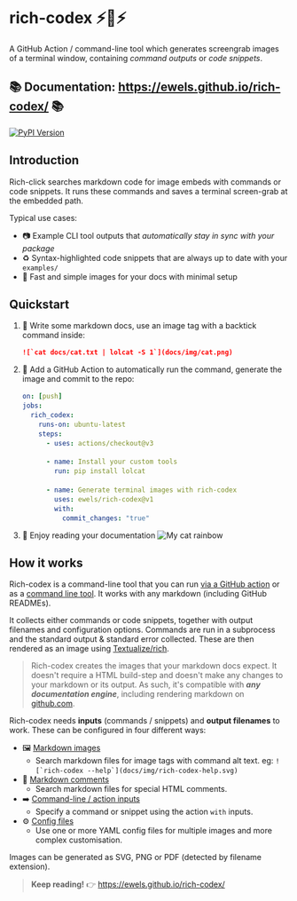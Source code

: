 # rich-codex ⚡️📖⚡️

A GitHub Action / command-line tool which generates screengrab images of a terminal window, containing _command outputs_ or _code snippets_.

## 📚 Documentation: https://ewels.github.io/rich-codex/ 📚

[![PyPI Version](https://img.shields.io/pypi/v/rich-codex.svg?style=flat-square)](https://pypi.python.org/pypi/rich-codex/)

## Introduction

Rich-click searches markdown code for image embeds with commands or code snippets. It runs these commands and saves a terminal screen-grab at the embedded path.

Typical use cases:

- 📷 Example CLI tool outputs that _automatically stay in sync with your package_
- ♻️ Syntax-highlighted code snippets that are always up to date with your `examples/`
- 🤩 Fast and simple images for your docs with minimal setup

## Quickstart

1. 📖 Write some markdown docs, use an image tag with a backtick command inside:
   <!-- RICH-CODEX {terminal_width: 120, notrim: true} -->
   ```markdown
   ![`cat docs/cat.txt | lolcat -S 1`](docs/img/cat.png)
   ```
2. 🤖 Add a GitHub Action to automatically run the command, generate the image and commit to the repo:

   ```yaml
   on: [push]
   jobs:
     rich_codex:
       runs-on: ubuntu-latest
       steps:
         - uses: actions/checkout@v3

         - name: Install your custom tools
           run: pip install lolcat

         - name: Generate terminal images with rich-codex
           uses: ewels/rich-codex@v1
           with:
             commit_changes: "true"
   ```

3. 🌈 Enjoy reading your documentation ![My cat rainbow](https://raw.githubusercontent.com/ewels/rich-codex/main/docs/img/cat.png)

## How it works

Rich-codex is a command-line tool that you can run [via a GitHub action](https://ewels.github.io/rich-codex/installation/github_action/) or as a [command line tool](https://ewels.github.io/rich-codex/installation/cli/). It works with any markdown (including GitHub READMEs).

It collects either commands or code snippets, together with output filenames and configuration options. Commands are run in a subprocess and the standard output & standard error collected. These are then rendered as an image using [Textualize/rich](https://github.com/textualize/rich).

> Rich-codex creates the images that your markdown docs expect. It doesn't require a HTML build-step and doesn't make any changes to your markdown or its output. As such, it's compatible with _**any documentation engine**_, including rendering markdown on [github.com](https://github.com).

Rich-codex needs **inputs** (commands / snippets) and **output filenames** to work. These can be configured in four different ways:

- 🖼 [Markdown images](https://ewels.github.io/rich-codex/inputs/markdown/)
  - Search markdown files for image tags with command alt text. eg: `` ![`rich-codex --help`](docs/img/rich-codex-help.svg) ``
- 💬 [Markdown comments](https://ewels.github.io/rich-codex/inputs/markdown/#code-snippets)
  - Search markdown files for special HTML comments.
- ➡️ [Command-line / action inputs](https://ewels.github.io/rich-codex/inputs/direct_inputs/)
  - Specify a command or snippet using the action `with` inputs.
- ⚙️ [Config files](https://ewels.github.io/rich-codex/inputs/config_file/)
  - Use one or more YAML config files for multiple images and more complex customisation.

Images can be generated as SVG, PNG or PDF (detected by filename extension).

> **Keep reading!** 👉 https://ewels.github.io/rich-codex/
